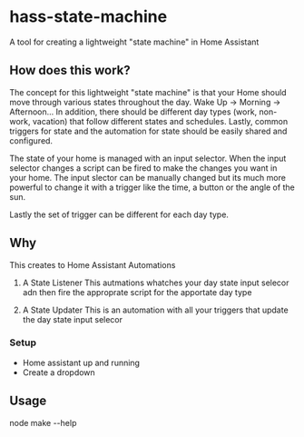 # hass-state-machine

A tool for creating a lightweight "state machine" in Home Assistant

## How does this work?
The concept for this lightweight "state machine" is that your Home should move through various states throughout the day. Wake Up -> Morning -> Afternoon... In addition, there should be different day types (work, non-work, vacation) that follow different states and schedules. Lastly, common triggers for state and the automation for state should be easily shared and configured.

The state of your home is managed with an input selector. When the input selector changes a script can be fired to make the changes you want in your home. The input slector can be manually changed but its much more powerful to change it with a trigger like the time, a button or the angle of the sun.

Lastly the set of trigger can be different for each day type.

## Why


This creates to Home Assistant Automations
 1. A State Listener
 This autmations whatches your day state input selecor adn then fire the approprate script for the apportate day type

 2. A State Updater
 This is an automation with all your triggers that update the day state input selecor

### Setup
- Home assistant up and running
- Create a dropdown

## Usage
node make --help
